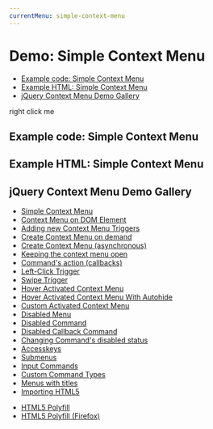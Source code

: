 ```yaml
---
currentMenu: simple-context-menu
---
```


# Demo: Simple Context Menu

<!-- START doctoc generated TOC please keep comment here to allow auto update -->
<!-- DON'T EDIT THIS SECTION, INSTEAD RE-RUN doctoc TO UPDATE -->


- [Example code: Simple Context Menu](#example-code-simple-context-menu)
- [Example HTML: Simple Context Menu](#example-html-simple-context-menu)
- [jQuery Context Menu Demo Gallery](#jquery-context-menu-demo-gallery)

<!-- END doctoc generated TOC please keep comment here to allow auto update -->

<span class="context-menu-one btn btn-neutral">right click me</span>

## Example code: Simple Context Menu

<script type="text/javascript" class="showcase">
    $(function() {
        $.contextMenu({
            selector: '.context-menu-one', 
            callback: function(e, key, opt, root) {
                var m = "clicked: " + key;
                window.console && console.log(m) || alert(m); 
            },
            items: {
                "edit": {name: "Edit", icon: "edit"},
                "cut": {name: "Cut", icon: "cut"},
               copy: {name: "Copy", icon: "copy"},
                "paste": {name: "Paste", icon: "paste"},
                "delete": {name: "Delete", icon: "delete"},
                "sep1": "---------",
                "quit": {name: "Quit", icon: function(){
                    return 'context-menu-icon context-menu-icon-quit';
                }}
            }
        });
        
        $('.context-menu-one').on('click', function(e){
            console.log('clicked', this);
        })    
    });
</script>

## Example HTML: Simple Context Menu
<div style="display:none;" class="showcase" data-showcase-import=".context-menu-one"></div>

## jQuery Context Menu Demo Gallery

*   [Simple Context Menu](demo.html)
*   [Context Menu on DOM Element](demo/on-dom-element.html)
*   [Adding new Context Menu Triggers](demo/dynamic.html)
*   [Create Context Menu on demand](demo/dynamic-create.html)
*   [Create Context Menu (asynchronous)](demo/async-create.html)
*   [Keeping the context menu open](demo/keeping-contextmenu-open.html)
*   [Command's action (callbacks)](demo/callback.html)
*   [Left-Click Trigger](demo/trigger-left-click.html)
*   [Swipe Trigger](demo/trigger-swipe.html)
*   [Hover Activated Context Menu](demo/trigger-hover.html)
*   [Hover Activated Context Menu With Autohide](demo/trigger-hover-autohide.html)
*   [Custom Activated Context Menu](demo/trigger-custom.html)
*   [Disabled Menu](demo/disabled-menu.html)
*   [Disabled Command](demo/disabled.html)
*   [Disabled Callback Command](demo/disabled-callback.html)
*   [Changing Command's disabled status](demo/disabled-changing.html)
*   [Accesskeys](demo/accesskeys.html)
*   [Submenus](demo/sub-menus.html)
*   [Input Commands](demo/input.html)
*   [Custom Command Types](demo/custom-command.html)
*   [Menus with titles](demo/menu-title.html)
*   [Importing HTML5 <menu type="context">](demo/html5-import.html)
*   [HTML5 Polyfill](demo/html5-polyfill.html)
*   [HTML5 Polyfill (Firefox)](demo/html5-polyfill-firefox8.html)
